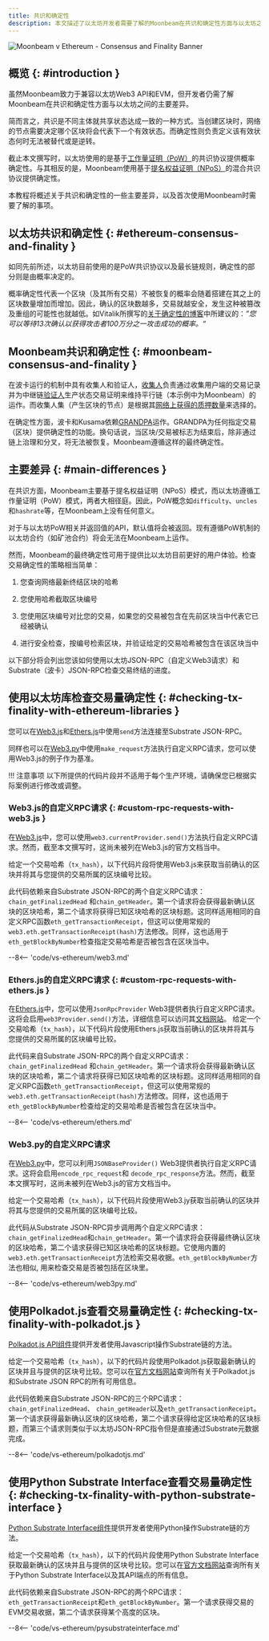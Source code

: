 ```yaml
---
title: 共识和确定性
description: 本文描述了以太坊开发者需要了解的Moonbeam在共识和确定性方面与以太坊之间的主要差异
---
```


![Moonbeam v Ethereum - Consensus and Finality Banner](/images/builders/get-started/eth-compare/consensus-finality-banner.png)

## 概览 {: #introduction } 

虽然Moonbeam致力于兼容以太坊Web3 API和EVM，但开发者仍需了解Moonbeam在共识和确定性方面与以太坊之间的主要差异。

简而言之，共识是不同主体就共享状态达成一致的一种方式。当创建区块时，网络的节点需要决定哪个区块将会代表下一个有效状态。而确定性则负责定义该有效状态何时无法被替代或是逆转。

截止本文撰写时，以太坊使用的是基于[工作量证明（PoW）](https://ethereum.org/en/developers/docs/consensus-mechanisms/pow/)的共识协议提供概率确定性。与其相反的是，Moonbeam使用基于[提名权益证明（NPoS）](https://wiki.polkadot.network/docs/learn-consensus)的混合共识协议提供确定性。

本教程将概述关于共识和确定性的一些主要差异，以及首次使用Moonbeam时需要了解的事项。

## 以太坊共识和确定性 {: #ethereum-consensus-and-finality } 

如同先前所述，以太坊目前使用的是PoW共识协议以及最长链规则，确定性的部分则是由概率决定的。

概率确定性代表一个区块（及其所有交易）不被恢复的概率会随着搭建在其之上的区块数量增加而增加。因此，确认的区块数越多，交易就越安全，发生这种被篡改及重组的可能性也就越低。如Vitalik所撰写的[关于确定性的博客](https://blog.ethereum.org/2016/05/09/on-settlement-finality/)中所建议的：_”您可以等待13次确认以获得攻击者100万分之一攻击成功的概率。“_

## Moonbeam共识和确定性 {: #moonbeam-consensus-and-finality } 

在波卡运行的机制中具有收集人和验证人，[收集人](https://wiki.polkadot.network/docs/en/learn-collator)负责通过收集用户端的交易记录并为中继链[验证人](https://wiki.polkadot.network/docs/en/learn-validator)生产状态交易证明来维持平行链（本示例中为Moonbeam）的运作。而收集人集（产生区块的节点）是根据其[网络上获得的质押数量](/learn/features/consensus/)来选择的。

在确定性方面，波卡和Kusama依赖[GRANDPA](https://wiki.polkadot.network/docs/learn-consensus#finality-gadget-grandpa)运作。GRANDPA为任何指定交易（区块）提供确定性的功能。换句话说，当区块/交易被标志为结束后，除非通过链上治理和分叉，将无法被恢复。Moonbeam遵循这样的最终确定性。

## 主要差异 {: #main-differences } 

在共识方面，Moonbeam主要基于提名权益证明（NPoS）模式，而以太坊遵循工作量证明（PoW）模式，两者大相径庭。因此，PoW概念如`difficulty`、`uncles`和`hashrate`等，在Moonbeam上没有任何意义。

对于与以太坊PoW相关并返回值的API，默认值将会被返回。现有遵循PoW机制的以太坊合约（如矿池合约）将会无法在Moonbeam上运作。

然而，Moonbeam的最终确定性可用于提供比以太坊目前更好的用户体验。检查交易确定性的策略相当简单：

 1. 您查询网络最新终结区块的哈希

 2. 您使用哈希截取区块编号

 3. 您使用区块编号对比您的交易，如果您的交易被包含在先前区块当中代表它已经被确认

 4. 进行安全检查，按编号检索区块，并验证给定的交易哈希被包含在该区块当中

以下部分将会列出您该如何使用以太坊JSON-RPC（自定义Web3请求）和Substrate（波卡）JSON-RPC检查交易终结的进度。

## 使用以太坊库检查交易量确定性 {: #checking-tx-finality-with-ethereum-libraries } 

您可以在[Web3.js](https://web3js.readthedocs.io/)和[Ethers.js](https://docs.ethers.io/)中使用`send`方法连接至Substrate JSON-RPC。

同样也可以在[Web3.py](https://web3py.readthedocs.io/)中使用`make_request`方法执行自定义RPC请求，您可以使用Web3.js的例子作为基准。

!!! 注意事项
    以下所提供的代码片段并不适用于每个生产环境，请确保您已根据实际案例进行修改或调整。

### Web3.js的自定义RPC请求 {: #custom-rpc-requests-with-web3.js } 

在[Web3.js](https://web3js.readthedocs.io/)中，您可以使用`web3.currentProvider.send()`方法执行自定义RPC请求。然而，截至本文撰写时，这尚未被列在Web3.js的官方文档当中。

给定一个交易哈希（`tx_hash`），以下代码片段将使用Web3.js来获取当前确认的区块并将其与您提供的交易所属的区块编号比较。

此代码依赖来自Substrate JSON-RPC的两个自定义RPC请求：`chain_getFinalizedHead` 和`chain_getHeader`。第一个请求将会获得最新确认区块的区块哈希，第二个请求将获得已知区块哈希的区块标题。这同样适用相同的自定义RPC函数`eth_getTransactionReceipt`，但这可以使用常规的`web3.eth.getTransactionReceipt(hash)`方法修改。同样，这也适用于`eth_getBlockByNumber`检查指定交易哈希是否被包含在区块当中。

--8<-- 'code/vs-ethereum/web3.md'

### Ethers.js的自定义RPC请求 {: #custom-rpc-requests-with-ethers.js } 

在[Ethers.js](https://docs.ethers.io/)中，您可以使用`JsonRpcProvider` Web3提供者执行自定义RPC请求。这将会启用`web3Provider.send()`方法，详细信息可以访问其[文档网站](https://docs.ethers.io/v5/api/providers/jsonrpc-provider/#JsonRpcProvider-send)。
给定一个交易哈希（`tx_hash`），以下代码片段使用Ethers.js获取当前确认的区块并将其与您提供的交易所属的区块编号比较。

此代码来自Substrate JSON-RPC的两个自定义RPC请求：`chain_getFinalizedHead` 和`chain_getHeader`。第一个请求将会获得最新确认区块的区块哈希，第二个请求将获得已知区块哈希的区块标题。这同样适用相同的自定义RPC函数`eth_getTransactionReceipt`，但这可以使用常规的`web3.eth.getTransactionReceipt(hash)`方法修改。同样，这也适用于`eth_getBlockByNumber`检查给定的交易哈希是否被包含在区块当中。

--8<-- 'code/vs-ethereum/ethers.md'

### Web3.py的自定义RPC请求

在[Web3.py](https://web3py.readthedocs.io/en/stable/)中，您可以利用`JSONBaseProvider()` Web3提供者执行自定义RPC请求。这将会启用`encode_rpc_request`和 `decode_rpc_response`方法。然而，截至本文撰写时，这尚未被列在Web3.js的官方文档当中。

给定一个交易哈希（`tx_hash`），以下代码片段使用Web3.jy获取当前确认的区块并将其与您提供的交易所属的区块编号比较。

此代码从Substrate JSON-RPC异步调用两个自定义RPC请求：`chain_getFinalizedHead`和`chain_getHeader`。第一个请求将会获得最终确认区块的区块哈希，第二个请求获得已知区块哈希的区块标题。它使用内置的`web3.eth.getTransactionReceipt`方法检索交易收据。`eth_getBlockByNumber`方法也相似, 用来检查交易是否被包括在区块里。

--8<-- 'code/vs-ethereum/web3py.md'


## 使用Polkadot.js查看交易量确定性 {: #checking-tx-finality-with-polkadot.js } 

[Polkadot.js API组件](https://polkadot.js.org/docs/api/start)提供开发者使用Javascript操作Substrate链的方法。

给定一个交易哈希（`tx_hash`），以下的代码片段使用Polkadot.js获取最新确认的区块并且与提供的区块号比较。您可以在[官方文档网站](https://polkadot.js.org/docs/substrate/rpc)查询所有关于Polkadot.js和Substrate JSON RPC的所有可用信息。

此代码依赖来自Substrate JSON-RPC的三个RPC请求：`chain_getFinalizedHead`、 `chain_getHeader`以及`eth_getTransactionReceipt`。第一个请求获得最新确认区块的区块哈希，第二个请求获得给定区块哈希的区块标题，而第三个请求则类似于以太坊JSON-RPC指令但是直接通过Substrate元数据完成。

--8<-- 'code/vs-ethereum/polkadotjs.md'

## 使用Python Substrate Interface查看交易量确定性 {: #checking-tx-finality-with-python-substrate-interface } 

[Python Substrate Interface组件](https://github.com/polkascan/py-substrate-interface)提供开发者使用Python操作Substrate链的方法。

给定一个交易哈希（`tx_hash`），以下的代码片段使用Python Substrate Interface获取最新确认的区块并且与提供的区块号比较。您可以在[官方文档网站](https://polkascan.github.io/py-substrate-interface/)查询所有关于Python Substrate Interface以及其API端点的所有信息。

此代码依赖来自Substrate JSON-RPC的两个RPC请求：`eth_getTransactionReceipt`和`eth_getBlockByNumber`。第一个请求获得交易的EVM交易收据，第二个请求获得某个高度的区块。

--8<-- 'code/vs-ethereum/pysubstrateinterface.md'
